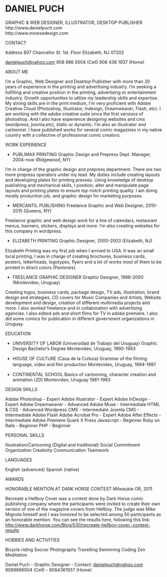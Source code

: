 <h1> DANIEL PUCH </h1>
GRAPHIC & WEB DESIGNER, ILLUSTRATOR, DESKTOP PUBLISHER </br>
http://www.danielpuch.com </br>
http://www.mowsedesign.com 
 
 
CONTACT

Address
807 Chancellor St. 1st. Floor 
Elizabeth, NJ 07202 
 
danielpuch@yahoo.com 
908 986 6504  (Cell) 
908 436 1937 (Home) 
 
 
ABOUT ME 
 
I’m a Graphic, Web Designer and Desktop Publisher with more than 20 years of experience in the printing and advertising industry.  I’m seeking a fulﬁlling and creative position in the printing, advertising or entertainment industry. Growth opportunities to utilize my leadership skills and expertise. My strong skills are in the print medium, I'm very proficient with Adobe  Creative Cloud (Photoshop, Illustrator, Indesign, Dreamweaver, Flash, etc). I am working with the adobe creative suite since the first versions of photoshop.  And I also have experience designing websites and cms (wordpress, joomla,etc), static or dynamic. I'm also an illustrator and cartoonist. I have published works for several comic magazines in my native country with a collective of professional comic creators.
 
WORK EXPERIENCE 


* PUBLIMAX PRINTING
Graphic Design and Prepress Dept. Manager, 2004-now 
 (Ridgewood, NY) 
 
I’m in charge of the graphic design and prepress department. There are two more prepress operators under my lead. My duties include creating layouts and developing plates for printing presses. Using knowledge of desktop publishing and mechanical skills, I position, alter and manipulate page layouts and printing plates to ensure top-notch printing quality. I am doing mostly production job, and graphic design for marketing purposes.


* MERCANTIL PUBLISHING
Freelance Graphic and Web Designer, 2010-2015 (Queens, NY) 

Freelance graphic and web design work for a line of calendars, restaurant menus, banners, stickers, displays and more. I’m also creating websites for this company in wordpress.


* ELIZABETH PRINTING 
Graphic Designer, 2000-2003 (Elizabeth, NJ) 

Elizabeth Printing was my ﬁrst job when I arrived to USA. It was an small local printing, I was in charge of creating brochures, business cards, posters, letterheads, logotypes, ﬂyers and a lot  of works most of them to be printed in direct colors (Pantones). 

* FREELANCE GRAPHIC DESIGNER 
Graphic Designer, 1988-2000 (Montevideo, Uruguay) 

Creating logos, business cards, package design, TV ads, illustration, brand design and strategies, CD covers for Music Companies and Artists, Website development and design, creation of different multimedia projects and more. I also worked freelance and in collaboration with advertising agencies. I also edited ads and short films for TV in adobe premiere. I also did some comics for publication in different government organizations in Uruguay.


 
EDUCATION 

* UNIVERSITY OF LABOR (Universidad de Trabajo del Uruguay)
Graphic Design Bachelor’s Degree
Montevideo, Uruguay, 1990-1993
 
* HOUSE OF CULTURE (Casa de la Cultura) 
Grammar of the ﬁlming language, video and ﬁlm production
Montevideo, Uruguay, 1994-1997 
 
 
* CONTINENTAL SCHOOL
Basics of cartooning, character creation and animation (2D)
Montevideo, Uruguay 1981-1983
 
 
DESIGN SKILLS 
 
Adobe Photoshop  - Expert
Adobe Illustrator - Expert
Adobe InDesign - Expert
Adobe Dreamweaver - Advanced
Adobe Muse - Intermediate
HTML & CSS - Advanced
Wordpress CMS - Intermediate
Joomla CMS - Intermediate
Adobe Flash Adobe Acrobat Pro  - Expert
Adobe After Effects - Intermediate
Adobe Premiere Quark X Press 
Javascript - Beginner
Ruby on Rails - Beginner
PHP - Beginner


PERSONAL SKILLS 
 
Illustration/Cartooning (Digital and traditional)
Social 
Commitment 
Organization 
Creativity 
Communication 
Teamwork 
 
LANGUAGES 
 
English (advanced)
Spanish  (native)
 
 
AWARDS 
 
HONORABLE MENTION AT 
DARK HORSE CONTEST 
Milwaukie OR, 2011 
 
Recreate a Hellboy Cover was a contest done by Dark Horse comic publishing company where the participants were invited to create their own version of one of the magazine covers from Hellboy. The judge was Mike Mignola himself and I was honored to be selected among 50 participants as an honorable mention. You can see the results here, following this link: http://www.darkhorse.com/Blog/530/recreate-hellboy-cover.-contest-results 
 
 
HOBBIES AND ACTIVITIES 
 
Bicycle riding
Soccer
Photography
Travelling
Swimming
Coding 
Zen Meditation
 

Daniel Puch - Graphic Designer - Contact: danielpuch@yahoo.com
9089866504 (Cell) - 9084361937 (Home)
